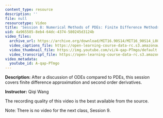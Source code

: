 ```yaml
---
content_type: resource
description: ''
file: null
resourcetype: Video
title: 'Session 8: Numerical Methods of PDEs: Finite Difference Methods 1'
uid: 4a965585-8eb4-64dc-4374-580245d3124b
video_files:
  archive_url: https://archive.org/download/MIT16.90S14/MIT16_90S14_L08_300k.mp4
  video_captions_file: https://open-learning-course-data-rc.s3.amazonaws.com/16-90-computational-methods-in-aerospace-engineering-spring-2014/d1758cf886ec5b0dad9358d2c9ea30d1_A-qap-PTmgo.vtt
  video_thumbnail_file: https://img.youtube.com/vi/A-qap-PTmgo/default.jpg
  video_transcript_file: https://open-learning-course-data-rc.s3.amazonaws.com/16-90-computational-methods-in-aerospace-engineering-spring-2014/97be39d186c55a99f4d89dc4399c63dc_A-qap-PTmgo.pdf
video_metadata:
  youtube_id: A-qap-PTmgo
---
```


**Description:** After a discussion of ODEs compared to PDEs, this session covers finite difference approximation and second order derivatives.

**Instructor:** Qiqi Wang

The recording quality of this video is the best available from the source.

Note: There is no video for the next class, Session 9.